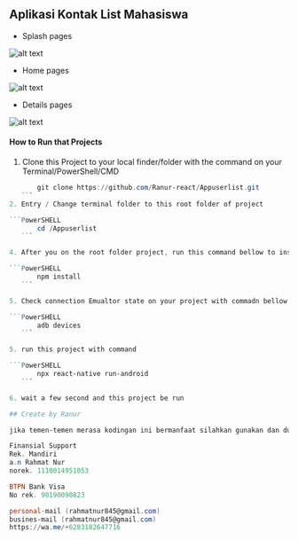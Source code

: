 ## Aplikasi Kontak List Mahasiswa


* Splash pages

![alt text](https://github.com/Ranur-react/Appuserlist/blob/master/readmefile/gb_1.png)

* Home pages

![alt text](https://github.com/Ranur-react/Appuserlist/blob/master/readmefile/gb_2.png)


* Details pages

![alt text](https://github.com/Ranur-react/Appuserlist/blob/master/readmefile/gb_3.png)



#### How to Run that Projects
1. Clone this Project to your local finder/folder with the command on your Terminal/PowerShell/CMD

 ```PowerSHELL
        git clone https://github.com/Ranur-react/Appuserlist.git
    ```
2. Entry / Change terminal folder to this root folder of project

```PowerSHELL
        cd /Appuserlist
    ```

4. After you on the root folder project, run this command bellow to install this project on your local computer

```PowerSHELL
        npm install
    ```

5. Check connection Emualtor state on your project with commadn bellow

```PowerSHELL
        adb devices
    ```

5. run this project with command

```PowerSHELL
        npx react-native run-android
    ```

6. wait a few second and this project be run

## Create by Ranur

jika temen-temen merasa kodingan ini bermanfaat silahkan gunakan dan dukung repostory ini agar terus berkarya,

 Finansial Support
Rek. Mandiri 
a.n Rahmat Nur
norek. 1110014951053

BTPN Bank Visa
No rek. 90190090823

personal-mail (rahmatnur845@gmail.com)
busines-mail (rahmatnur845@gmail.com)
https://wa.me/+6283182647716